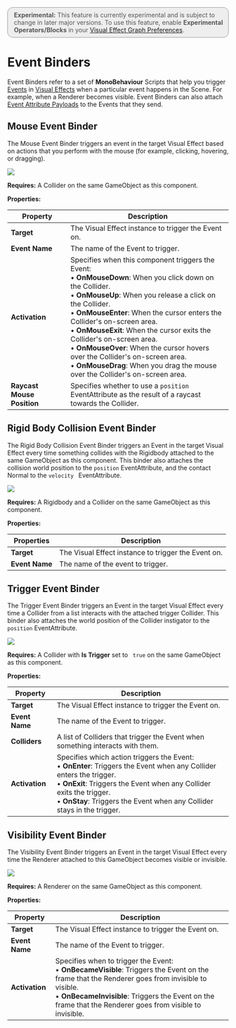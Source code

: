 <div style="border: solid 1px #999; border-radius:12px; background-color:#EEE; padding: 8px; padding-left:14px; color: #555; font-size:14px;"><b>Experimental:</b> This feature is currently experimental and is subject to change in later major versions. To use this feature, enable <b>Experimental Operators/Blocks</b> in your <a href="VisualEffectPreferences.html">Visual Effect Graph Preferences</a>.</div>

# Event Binders

Event Binders refer to a set of **MonoBehaviour** Scripts that help you trigger [Events](Events.md) in [Visual Effects](VisualEffectComponent.md) when a particular event happens in the Scene. For example, when a Renderer becomes visible. Event Binders can also attach [Event Attribute Payloads](Events.md#eventattribute-payloads) to the Events that they send.

## Mouse Event Binder

The Mouse Event Binder triggers an event in the target Visual Effect based on actions that you perform with the mouse (for example, clicking, hovering, or dragging).

![](Images/EventBinders-Mouse.png)

**Requires:** A Collider on the same GameObject as this component.

**Properties:**

| **Property**               | **Description**                                              |
| -------------------------- | ------------------------------------------------------------ |
| **Target**                 | The Visual Effect instance to trigger the Event on.          |
| **Event Name**             | The name of the Event to trigger.                            |
| **Activation**             | Specifies when this component triggers the Event:<br/>&#8226; **OnMouseDown**: When you click down on the Collider.<br/>&#8226; **OnMouseUp**: When you release a click on the Collider.<br/>&#8226; **OnMouseEnter**: When the cursor enters the Collider's on-screen area.<br/>&#8226; **OnMouseExit**: When the cursor exits the Collider's on-screen area.<br/>&#8226; **OnMouseOver**: When the cursor hovers over the Collider's on-screen area.<br/>&#8226; **OnMouseDrag**: When you drag the mouse over the Collider's on-screen area. |
| **Raycast Mouse Position** | Specifies whether to use a `position ` EventAttribute as the result of a raycast towards the Collider. |

## Rigid Body Collision Event Binder

The Rigid Body Collision Event Binder triggers an Event in the target Visual Effect every time something collides with the Rigidbody attached to the same GameObject as this component. This binder also attaches the collision world position to the `position` EventAttribute, and the contact Normal to the `velocity ` EventAttribute.



![](Images/EventBinders-RBCollision.png)

**Requires:** A Rigidbody and a Collider on the same GameObject as this component.

**Properties:**

| **Properties** | **Description**                                     |
| -------------- | --------------------------------------------------- |
| **Target**     | The Visual Effect instance to trigger the Event on. |
| **Event Name** | The name of the event to trigger.                   |

## Trigger Event Binder

The Trigger Event Binder triggers an Event in the target Visual Effect every time a Collider from a list interacts with the attached trigger Collider. This binder also attaches the world position of the Collider instigator to the `position` EventAttribute.

![](Images/EventBinders-Trigger.png)

**Requires:** A Collider with **Is Trigger** set to ` true` on the same GameObject as this component.

**Properties:**

| **Property**   | **Description**                                              |
| -------------- | ------------------------------------------------------------ |
| **Target**     | The Visual Effect instance to trigger the Event on.          |
| **Event Name** | The name of the Event to trigger.                            |
| **Colliders**  | A list of Colliders that trigger the Event when something interacts with them. |
| **Activation** | Specifies which action triggers the Event:<br/>&#8226; **OnEnter**: Triggers the Event when any Collider enters the trigger.<br/>&#8226; **OnExit**: Triggers the Event when any Collider exits the trigger.<br/>&#8226; **OnStay**: Triggers the Event when any Collider stays in the trigger. |

## Visibility Event Binder

The Visibility Event Binder triggers an Event in the target Visual Effect every time the Renderer attached to this GameObject becomes visible or invisible.

![](Images/EventBinders-Visibility.png)

**Requires:** A Renderer on the same GameObject as this component.

**Properties:**

| **Property**   | **Description**                                              |
| -------------- | ------------------------------------------------------------ |
| **Target**     | The Visual Effect instance to trigger the Event on.          |
| **Event Name** | The name of the Event to trigger.                            |
| **Activation** | Specifies when to trigger the Event:<br/>&#8226; **OnBecameVisible**: Triggers the Event on the frame that the Renderer goes from invisible to visible.<br/>&#8226; **OnBecameInvisible**: Triggers the Event on the frame that the Renderer goes from visible to invisible. |
